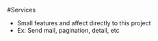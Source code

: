#Services
- Small features and affect directly to this project
- Ex: Send mail, pagination, detail, etc